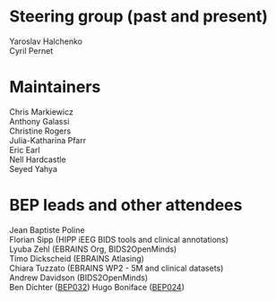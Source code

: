# Steering group (past and present)

Yaroslav Halchenko  
Cyril Pernet

# Maintainers

Chris Markiewicz  
Anthony Galassi  
Christine Rogers  
Julia-Katharina Pfarr   
Eric Earl  
Nell Hardcastle  
Seyed Yahya  

# BEP leads and other attendees

Jean Baptiste Poline  
Florian Sipp (HIPP iEEG BIDS tools and clinical annotations)  
Lyuba Zehl  (EBRAINS Org, BIDS2OpenMinds)  
Timo Dickscheid (EBRAINS Atlasing)   
Chiara Tuzzato (EBRAINS WP2 - 5M and clinical datasets)  
Andrew Davidson (BIDS2OpenMinds)  
Ben Dichter ([BEP032](https://bids.neuroimaging.io/extensions/beps/bep_032.html))
Hugo Boniface ([BEP024](https://bids.neuroimaging.io/extensions/beps/bep_024.html))

